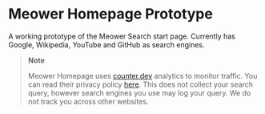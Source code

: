 # Meower Homepage Prototype
A working prototype of the Meower Search start page. Currently has Google, Wikipedia, YouTube and GitHub as search engines.

>**Note**
>
> Meower Homepage uses [counter.dev](https://counter.dev) analytics to monitor traffic. You can read their privacy policy [here](https://counter.dev/pages/privacy.html). This does not collect your search query, however search engines you use may log your query. We do not track you across other websites.
